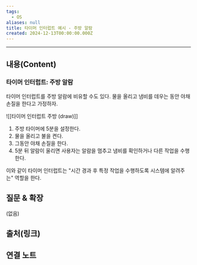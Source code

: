 ```yaml
---
tags:
  - OS
aliases: null
title: 타이머 인터럽트 예시 - 주방 알람
created: 2024-12-13T00:00:00.000Z
---
```


---

## 내용(Content)

### 타이머 인터럽트: 주방 알람

타이머 인터럽트를 주방 알람에 비유할 수도 있다. 물을 올리고 냄비를 데우는 동안 야채 손질을 한다고 가정하자.

![[타이머 인터럽트 주방 (draw)]]

1. 주방 타이머에 5분을 설정한다.
2. 물을 올리고 불을 켠다.
3. 그동안 야채 손질을 한다.
4. 5분 뒤 알람이 울리면 사용자는 알람을 멈추고 냄비를 확인하거나 다른 작업을 수행한다.

이와 같이 타이머 인터럽트는 "시간 경과 후 특정 작업을 수행하도록 시스템에 알려주는" 역할을 한다.


## 질문 & 확장

(없음)

## 출처(링크)


## 연결 노트










